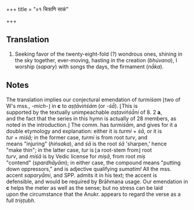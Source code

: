 +++
title = "०१ चित्राणि साकं"

+++
## Translation
1. Seeking favor of the twenty-eight-fold (?) wondrous ones, shining in  
the sky together, ever-moving, hasting in the creation (*bhúvana*), I  
worship (*sapary*) with songs the days, the firmament (*nā́ka*).

## Notes
The translation implies our conjectural emendation of *turmíśam* ⌊two of  
W's mss., *-mich-*⌋ in **c** to *aṣṭāviṅśám* (or *-śā́*). ⌊This is  
supported by the textually unimpeachable *aṣṭaviṅśā́ni* of 8. 2 **a**,  
and the fact that the series in this hymn is actually of 28 members, as  
noted in the introduction.⌋ The comm. has *turmiśām*, and gives for it a  
double etymology and explanation: either it is *turmi* + *śā*, or it is  
*tur* + *miśā;* in the former case, *turmi* is from root *turv*, and  
means "injuring" (*hiṅsaka*), and *śā* is the root *śā* 'sharpen,' hence  
"make thin"; in the latter case, *tur* is ⌊a root-stem from⌋ root  
*turv*, and *miśā* is by Vedic license for *miṣā*, from root *miṣ*  
"contend" (*spardhāyām*); in either case, the compound means "putting  
down oppressors," and is adjective qualifying *sumatim!* All the mss.  
accent *saparyā́mi*, and SPP. admits it in his text; the accent is  
defensible, and would be required by Brāhmaṇa usage. Our emendation in  
**c** helps the meter as well as the sense; but no stress can be laid  
upon the circumstance that the Anukr. appears to regard the verse as a  
full *triṣṭubh*.
